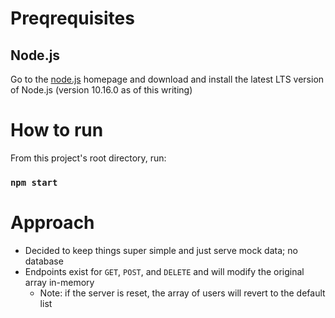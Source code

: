 # Preqrequisites
## Node.js
Go to the [node.js](https://nodejs.org/en/) homepage and download and install the latest LTS version of Node.js (version 10.16.0 as of this writing)

# How to run
From this project's root directory, run:

### `npm start`

# Approach
- Decided to keep things super simple and just serve mock data; no database
- Endpoints exist for `GET`, `POST`, and `DELETE` and will modify the original array in-memory
  - Note: if the server is reset, the array of users will revert to the default list